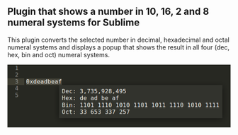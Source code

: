 ## Plugin that shows a number in 10, 16, 2 and 8 numeral systems for Sublime

This plugin converts the selected number in decimal, hexadecimal and octal numeral systems and displays a popup that shows the result in all four (dec, hex, bin and oct) numeral systems.

![popup example](screenshot.png "popup example")
